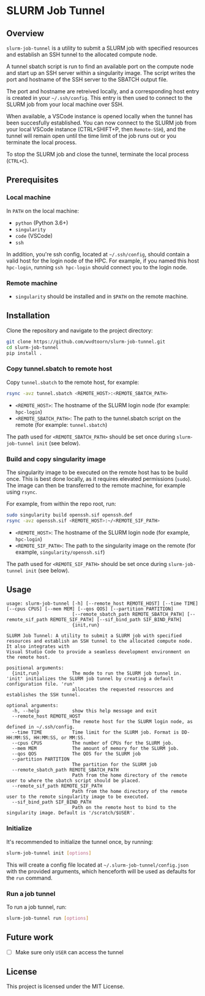 # SLURM Job Tunnel

## Overview

`slurm-job-tunnel` is a utility to submit a SLURM job with specified resources and establish an SSH tunnel to the allocated compute node.

A tunnel sbatch script is run to find an available port on the compute node and start up an SSH server within a singularity image. The script writes the port and hostname of the SSH server to the SBATCH output file.

The port and hostname are retreived locally, and a corresponding host entry is created in your `~/.ssh/config`.
This entry is then used to connect to the SLURM job from your local machine over SSH.

When available, a VSCode instance is opened locally when the tunnel has been succesfully established.
You can now connect to the SLURM job from your local VSCode instance (CTRL+SHIFT+P, then `Remote-SSH`), and the tunnel will remain open until the time limit of the job runs out or you terminate the local process.

To stop the SLURM job and close the tunnel, terminate the local process (`CTRL+C`).

## Prerequisites

### Local machine

In `PATH` on the local machine:

- `python` (Python 3.6+)
- `singularity`
- `code` (VSCode)
- `ssh`

In addition, you're ssh config, located at `~/.ssh/config`, should contain a valid host for the login node of the HPC.
For example, if you named this host `hpc-login`, running `ssh hpc-login` should connect you to the login node.

### Remote machine

- `singularity` should be installed and in `$PATH` on the remote machine.

## Installation

Clone the repository and navigate to the project directory:

```sh
git clone https://github.com/wvdtoorn/slurm-job-tunnel.git
cd slurm-job-tunnel
pip install .
```

### Copy tunnel.sbatch to remote host

Copy `tunnel.sbatch` to the remote host, for example:

```sh
rsync -avz tunnel.sbatch <REMOTE_HOST>:<REMOTE_SBATCH_PATH>
```

- `<REMOTE_HOST>`: The hostname of the SLURM login node (for example: `hpc-login`)
- `<REMOTE_SBATCH_PATH>`: The path to the tunnel.sbatch script on the remote (for example: `tunnel.sbatch`)

The path used for `<REMOTE_SBATCH_PATH>` should be set once during `slurm-job-tunnel init` (see below).

### Build and copy singularity image

The singularity image to be executed on the remote host has to be build once.
This is best done locally, as it requires elevated permissions (`sudo`).
The image can then be transferred to the remote machine, for example using `rsync`.

For example, from within the repo root, run:

```sh
sudo singularity build openssh.sif openssh.def
rsync -avz openssh.sif <REMOTE_HOST>:~/<REMOTE_SIF_PATH>
```

- `<REMOTE_HOST>`: The hostname of the SLURM login node (for example, `hpc-login`)
- `<REMOTE_SIF_PATH>`: The path to the singularity image on the remote (for example, `singularity/openssh.sif`)

The path used for `<REMOTE_SIF_PATH>` should be set once during `slurm-job-tunnel init` (see below).

## Usage

```
usage: slurm-job-tunnel [-h] [--remote_host REMOTE_HOST] [--time TIME] [--cpus CPUS] [--mem MEM] [--qos QOS] [--partition PARTITION]
                        [--remote_sbatch_path REMOTE_SBATCH_PATH] [--remote_sif_path REMOTE_SIF_PATH] [--sif_bind_path SIF_BIND_PATH]
                        {init,run}

SLURM Job Tunnel: A utility to submit a SLURM job with specified resources and establish an SSH tunnel to the allocated compute node. It also integrates with
Visual Studio Code to provide a seamless development environment on the remote host.

positional arguments:
  {init,run}            The mode to run the SLURM job tunnel in. 'init' initializes the SLURM job tunnel by creating a default configuration file. 'run'
                        allocates the requested resources and establishes the SSH tunnel.

optional arguments:
  -h, --help            show this help message and exit
  --remote_host REMOTE_HOST
                        The remote host for the SLURM login node, as defined in ~/.ssh/config.
  --time TIME           Time limit for the SLURM job. Format is DD-HH:MM:SS, HH:MM:SS, or MM:SS.
  --cpus CPUS           The number of CPUs for the SLURM job.
  --mem MEM             The amount of memory for the SLURM job.
  --qos QOS             The QOS for the SLURM job
  --partition PARTITION
                        The partition for the SLURM job
  --remote_sbatch_path REMOTE_SBATCH_PATH
                        Path from the home directory of the remote user to where the sbatch script should be placed.
  --remote_sif_path REMOTE_SIF_PATH
                        Path from the home directory of the remote user to the remote singularity image to be executed.
  --sif_bind_path SIF_BIND_PATH
                        Path on the remote host to bind to the singularity image. Default is '/scratch/$USER'.
```

### Initialize

It's recommended to initialize the tunnel once, by running:

```sh
slurm-job-tunnel init [options]
```

This will create a config file located at `~/.slurm-job-tunnel/config.json` with the provided arguments, which henceforth will be used as defaults for the `run` command.

### Run a job tunnel

To run a job tunnel, run:

```sh
slurm-job-tunnel run [options]
```

## Future work

- [ ] Make sure only `USER` can access the tunnel

## License

This project is licensed under the MIT License.

